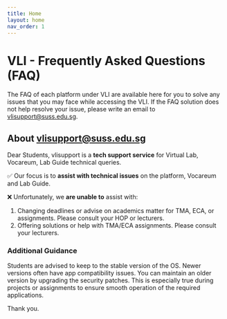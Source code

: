 ```yaml
---
title: Home
layout: home
nav_order: 1
---
```


# VLI - Frequently Asked Questions (FAQ)
The FAQ of each platform under VLI are available here for you to solve any issues that you may face while accessing the VLI.
If the FAQ solution does not help resolve your issue, please write an email to <vlisupport@suss.edu.sg>.

## About vlisupport@suss.edu.sg

Dear Students, vlisupport is a **tech support service** for Virtual Lab, Vocareum, Lab Guide technical queries.

✅ Our focus is to **assist with technical issues** on the platform, Vocareum and Lab Guide. 

❌ Unfortunately, we **are unable to** assist with: 

1. Changing deadlines or advise on academics matter for TMA, ECA, or assignments. Please consult your HOP or lecturers. 
2. Offering solutions or help with TMA/ECA assignments. Please consult your lecturers.

### Additional Guidance

Students are advised to keep to the stable version of the OS. Newer versions often have app compatibility issues. You can maintain an older version by upgrading the security patches. This is especially true during projects or assignments to ensure smooth operation of the required applications.

Thank you. 



